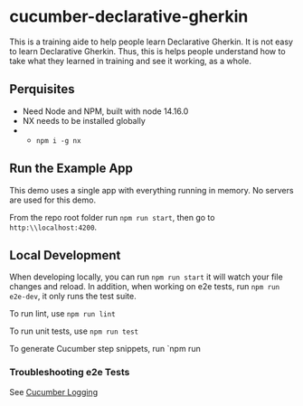 # cucumber-declarative-gherkin

This is a training aide to help people learn Declarative Gherkin.  It is not
easy to learn Declarative Gherkin.  Thus, this is helps people understand how
to take what they learned in training and see it working, as a whole.

## Perquisites 

- Need Node and NPM, built with node 14.16.0
- NX needs to be installed globally 
- - `npm i -g nx`

## Run the Example App

This demo uses a single app with everything running in memory.  No servers are
used for this demo.

From the repo root folder run `npm run start`, then go to `http:\\localhost:4200`.

## Local Development

When developing locally, you can run `npm run start` it will watch your file 
changes and reload.  In addition, when working on e2e tests, run 
`npm run e2e-dev`, it only runs the test suite.

To run lint, use `npm run lint`

To run unit tests, use `npm run test`

To generate Cucumber step snippets, run `npm run 

### Troubleshooting e2e Tests

See [Cucumber Logging](./docs/cucumber-logging.md)